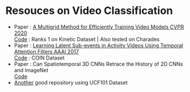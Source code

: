 # Resouces on Video Classification

- Paper : [A Multigrid Method for Efficiently Training Video Models CVPR 2020](https://paperswithcode.com/paper/a-multigrid-method-for-efficiently-training#code)<br />
  [Code](https://github.com/facebookresearch/SlowFast) : Ranks 1 on Kinetic Dataset | Also tested on Charades
- Paper : [Learning Latent Sub-events in Activity Videos Using Temporal Attention Filters AAAI 2017](https://paperswithcode.com/paper/learning-latent-sub-events-in-activity-videos#code) <br />
  [Code](https://github.com/piergiaj/latent-subevents) : COIN Dataset
- Paper : Can Spatiotemporal 3D CNNs Retrace the History of 2D CNNs and ImageNet<br />
  [Code](https://github.com/kenshohara/video-classification-3d-cnn-pytorch)
- [Another](https://github.com/Yidadaa/Pytorch-Video-Classification) good repository using UCF101 Dataset
